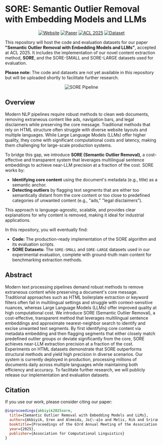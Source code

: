 # SORE: Semantic Outlier Removal with Embedding Models and LLMs

<div align="center">

[![Website](https://img.shields.io/badge/Project-Page-blue.svg)](https://meakbiyik.com/sore/)
[![Paper](https://img.shields.io/badge/arXiv-2506.16644-b31b1b.svg)](https://arxiv.org/abs/2506.16644)
[![ACL 2025](https://img.shields.io/badge/ACL-2025-blue.svg)](https://2025.aclweb.org/)
[![Dataset](https://img.shields.io/badge/Dataset-Coming%20Soon-orange.svg)]()

</div>

This repository will host the code and evaluation datasets for our paper **"Semantic Outlier Removal with Embedding Models and LLMs"**, accepted at ACL 2025. It includes the implementation of our novel content extraction method, **SORE**, and the SORE-SMALL and SORE-LARGE datasets used for evaluation.

**Please note:** The code and datasets are not yet available in this repository but will be uploaded shortly to facilitate further research.

<div align="center">
<img src="https://meakbiyik.com/assets/img/sore-1400.webp" alt="SORE Pipeline" style="max-width:auto; max-height:300px;" />
</div>

## Overview

Modern NLP pipelines require robust methods to clean web documents, removing extraneous content like ads, navigation bars, and legal disclaimers while preserving the core message. Traditional methods that rely on HTML structure often struggle with diverse website layouts and multiple languages. While Large Language Models (LLMs) offer higher quality, they come with significant computational costs and latency, making them challenging for large-scale production systems.

To bridge this gap, we introduce **SORE (Semantic Outlier Removal)**, a cost-effective and transparent system that leverages multilingual sentence embeddings to achieve near-LLM precision at a fraction of the cost. SORE works by:
* **Identifying core content** using the document's metadata (e.g., title) as a semantic anchor.
* **Detecting outliers** by flagging text segments that are either too semantically distant from the core content or too close to predefined categories of unwanted content (e.g., "ads," "legal disclaimers").

This approach is language-agnostic, scalable, and provides clear explanations for why content is removed, making it ideal for industrial applications.

In this repository, you will eventually find:

* **Code:** The production-ready implementation of the SORE algorithm and its evaluation scripts.
* **SORE Datasets:** The `SORE-SMALL` and `SORE-LARGE` datasets used in our experimental evaluation, complete with ground-truth main content for benchmarking extraction methods.

## Abstract

Modern text processing pipelines demand robust methods to remove extraneous content while preserving a document's core message. Traditional approaches such as HTML boilerplate extraction or keyword filters often fail in multilingual settings and struggle with context-sensitive nuances, whereas Large Language Models (LLMs) offer improved quality at high computational cost. We introduce SORE (Semantic Outlier Removal), a cost-effective, transparent method that leverages multilingual sentence embeddings and approximate nearest-neighbor search to identify and excise unwanted text segments. By first identifying core content via metadata embedding and then flagging segments that either closely match predefined outlier groups or deviate significantly from the core, SORE achieves near-LLM extraction precision at a fraction of the cost. Experiments on HTML datasets demonstrate that SORE outperforms structural methods and yield high precision in diverse scenarios. Our system is currently deployed in production, processing millions of documents daily across multiple languages while maintaining both efficiency and accuracy. To facilitate further research, we will publicly release our implementation and evaluation datasets.

## Citation

If you use our work, please consider citing our paper:

```bibtex
@inproceedings{akbiyik2025sore,
  title={Semantic Outlier Removal with Embedding Models and LLMs},
  author={Akbiyik, Eren and Almeida, Jo{\~a}o and Melis, Rik and Sriram, Ritu and Petrescu, Viviana and Vilhj{\'a}lmsson, Vilhj{\'a}lmur},
  booktitle={Proceedings of the 63rd Annual Meeting of the Association for Computational Linguistics},
  year={2025},
  publisher={Association for Computational Linguistics}
}
